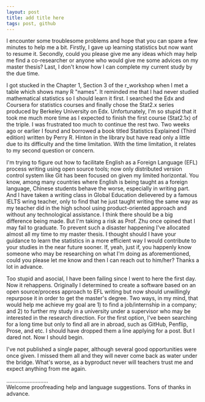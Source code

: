 ```yaml
---
layout: post
title: add title here
tags: post, github
---
```


I encounter some troublesome problems and hope that you can spare a few minutes
to help me a bit. Firstly, I gave up learning statistics but now want to resume
it. Secondly, could you please give me any ideas which may help me find a
co-researcher or anyone who would give me some advices on my master thesis?
Last, I don't know how I can complete my current study by the due time.

I got stucked in the Chapter 1, Section 3 of the r_workshop when I met a table
which shows many R "names". It reminded me that I had never studied mathematical
statistics so I should learn it first. I searched the Edx and Coursera for
statistics courses and finally chose the Stat2.x series produced by Berkeley
University on Edx. Unfortunately, I'm so stupid that it took me much more time
as I expected to finish the first course (Stat2.1x) of the triple. I was
frustrated too much to continue the rest two. Two weeks ago or earlier I found
and borrowed a book titled Statistics Explained (Third edition) written by
Perry R. Hinton in the library but have read only a little due to its
difficulty and the time limitation. With the time limitation, it relates to my
second question or concern.

I'm trying to figure out how to facilitate English as a Foreign Language (EFL)
process writing using open source tools; now only distributed version control
system like Git has been focused on given my limited horizontal. You know,
among many countries where English is being taught as a foreign language,
Chinese students behave the worse, especially in writing part. And I have taken
a writing class in Global Education delievered by a famous IELTS wring teacher,
only to find that he just taught writing the same way as my teacher did in the
high school using product-oriented approach and without any technological
assistance. I think there should be a big difference being made. But I'm taking
a risk as Prof. Zhu once opined that I may fail to graduate. To prevent such a
disaster happening I've allocated almost all my time to my master thesis. I
thought should I have your guidance to learn the statistics in a more efficient
way I would contribute to your studies in the near future sooner. If, yeah,
just if, you happenly know someone who may be researching on what I'm doing as
aforementioned, could you please let me know and then I can reach out to
him/her? Thanks a lot in advance. 

Too stupid and asocial, I have been failing since I went to here the first day.
Now it rehappens. Originally I determined to create a software based on an open
source/process approach to EFL writing but now should unwillingly repurpose it
in order to get the master's degree. Two ways, in my mind, that would help me
achieve my goal are 1) to find a job/internship in a company; and 2) to further
my study in a university under a supervisor who may be interested in the
research direction. For the first option, I've been searching for a long time
but only to find all are in abroad, such as GitHub, Penflip, Prose, and etc. I
should have dropped them a line applying for a post. But I dared not. Now
I should begin. 

I've not published a single paper, although several good opportunities were
once given. I missed them all and they will never come back as water under the
bridge. What's worse, as a byproduct never will teachers trust me and expect
anything from me again. 

...........................     
Welcome proofreading help and language suggestions. Tons of thanks in advance.

